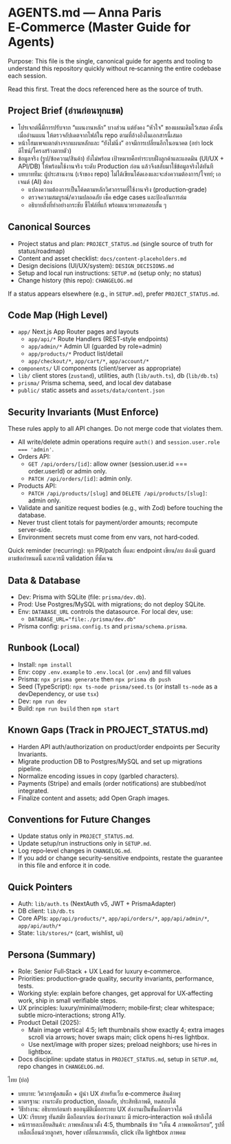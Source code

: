 # AGENTS.md — Anna Paris E‑Commerce (Master Guide for Agents)

Purpose: This file is the single, canonical guide for agents and tooling to understand this repository quickly without re‑scanning the entire codebase each session.

Read this first. Treat the docs referenced here as the source of truth.

## Project Brief (อ่านก่อนทุกแชต)
- โปรเจกต์นี้มีการปรับจาก “แผนงานหลัก” บางส่วน แต่ยังคง “หัวใจ” ของแผนเดิมไว้เสมอ ดังนั้นเมื่ออ่านแผน ให้ตรวจอัปเดตจากไฟล์ใน repo ตามที่อ้างอิงในเอกสารนี้เสมอ
- หน้าโฮมเพจแตกต่างจากแผนหลักและ “ยังไม่นิ่ง” อาจมีการเปลี่ยนอีกในอนาคต (อย่า lock ดีไซน์/โครงสร้างตายตัว)
- ข้อมูลจริง (รูป/ข้อความ/สินค้า) ยังไม่พร้อม เป้าหมายคือทำระบบฝั่งลูกค้าและแอดมิน (UI/UX + API/DB) ให้พร้อมใช้งานจริง ระดับ Production ก่อน แล้วจึงสลับมาใช้ข้อมูลจริงได้ทันที
- บทบาททีม: ผู้ประสานงาน (เจ้าของ repo) ไม่ได้เขียนโค้ดเองและจะส่งความต้องการ/โจทย์; เอเจนต์ (AI) ต้อง
  - แปลงความต้องการเป็นโค้ดตามหลักวิศวกรรมที่ใช้งานจริง (production‑grade)
  - ตรวจความสมบูรณ์/ความปลอดภัย เช็ค edge cases และป้องกันการล่ม
  - อธิบายสิ่งที่ทำอย่างกระชับ ชี้ไฟล์ที่แก้ พร้อมแนวทางทดสอบสั้น ๆ

## Canonical Sources
- Project status and plan: `PROJECT_STATUS.md` (single source of truth for status/roadmap)
- Content and asset checklist: `docs/content-placeholders.md`
- Design decisions (UI/UX/system): `DESIGN_DECISIONS.md`
- Setup and local run instructions: `SETUP.md` (setup only; no status)
- Change history (this repo): `CHANGELOG.md`

If a status appears elsewhere (e.g., in `SETUP.md`), prefer `PROJECT_STATUS.md`.

## Code Map (High Level)
- `app/` Next.js App Router pages and layouts
  - `app/api/*` Route Handlers (REST‑style endpoints)
  - `app/admin/*` Admin UI (guarded by role=admin)
  - `app/products/*` Product list/detail
  - `app/checkout/*`, `app/cart/*`, `app/account/*`
- `components/` UI components (client/server as appropriate)
- `lib/` client stores (`zustand`), utilities, auth (`lib/auth.ts`), db (`lib/db.ts`)
- `prisma/` Prisma schema, seed, and local dev database
- `public/` static assets and `assets/data/content.json`

## Security Invariants (Must Enforce)
These rules apply to all API changes. Do not merge code that violates them.
- All write/delete admin operations require `auth()` and `session.user.role === 'admin'`.
- Orders API:
  - `GET /api/orders/[id]`: allow owner (session.user.id === order.userId) or admin only.
  - `PATCH /api/orders/[id]`: admin only.
- Products API:
  - `PATCH /api/products/[slug]` and `DELETE /api/products/[slug]`: admin only.
- Validate and sanitize request bodies (e.g., with Zod) before touching the database.
- Never trust client totals for payment/order amounts; recompute server‑side.
- Environment secrets must come from env vars, not hard‑coded.

Quick reminder (recurring): ทุก PR/patch ที่แตะ endpoint เขียน/ลบ ต้องมี guard ตามข้อกำหนดนี้ และควรมี validation ที่ชัดเจน

## Data & Database
- Dev: Prisma with SQLite (file: `prisma/dev.db`).
- Prod: Use Postgres/MySQL with migrations; do not deploy SQLite.
- Env: `DATABASE_URL` controls the datasource. For local dev, use:
  - `DATABASE_URL="file:./prisma/dev.db"`
- Prisma config: `prisma.config.ts` and `prisma/schema.prisma`.

## Runbook (Local)
- Install: `npm install`
- Env: copy `.env.example` to `.env.local` (or `.env`) and fill values
- Prisma: `npx prisma generate` then `npx prisma db push`
- Seed (TypeScript): `npx ts-node prisma/seed.ts` (or install `ts-node` as a devDependency, or use `tsx`)
- Dev: `npm run dev`
- Build: `npm run build` then `npm start`

## Known Gaps (Track in PROJECT_STATUS.md)
- Harden API auth/authorization on product/order endpoints per Security Invariants.
- Migrate production DB to Postgres/MySQL and set up migrations pipeline.
- Normalize encoding issues in copy (garbled characters).
- Payments (Stripe) and emails (order notifications) are stubbed/not integrated.
- Finalize content and assets; add Open Graph images.

## Conventions for Future Changes
- Update status only in `PROJECT_STATUS.md`.
- Update setup/run instructions only in `SETUP.md`.
- Log repo‑level changes in `CHANGELOG.md`.
- If you add or change security‑sensitive endpoints, restate the guarantee in this file and enforce it in code.

## Quick Pointers
- Auth: `lib/auth.ts` (NextAuth v5, JWT + PrismaAdapter)
- DB client: `lib/db.ts`
- Core APIs: `app/api/products/*`, `app/api/orders/*`, `app/api/admin/*`, `app/api/auth/*`
- State: `lib/stores/*` (cart, wishlist, ui)

## Persona (Summary)
- Role: Senior Full‑Stack + UX Lead for luxury e‑commerce.
- Priorities: production‑grade quality, security invariants, performance, tests.
- Working style: explain before changes, get approval for UX‑affecting work, ship in small verifiable steps.
- UX principles: luxury/minimal/modern; mobile‑first; clear whitespace; subtle micro‑interactions; strong A11y.
- Product Detail (2025):
  - Main image vertical 4:5; left thumbnails show exactly 4; extra images scroll via arrows; hover swaps main; click opens hi‑res lightbox.
  - Use next/image with proper sizes; preload neighbors; use hi‑res in lightbox.
- Docs discipline: update status in `PROJECT_STATUS.md`, setup in `SETUP.md`, repo changes in `CHANGELOG.md`.

ไทย (ย่อ)
- บทบาท: วิศวกรฟูลสแต็ก + ผู้นำ UX สำหรับเว็บ e‑commerce สินค้าหรู
- มาตรฐาน: งานระดับ production, ปลอดภัย, ประสิทธิภาพดี, ทดสอบได้
- วิธีทำงาน: อธิบายก่อนทำ ขออนุมัติเมื่อกระทบ UX ส่งงานเป็นขั้นเล็กตรวจได้
- UX: เรียบหรู ทันสมัย มือถือมาก่อน ช่องว่างเหมาะ มี micro‑interaction พอดี เข้าถึงได้
- หน้ารายละเอียดสินค้า: ภาพหลักแนวตั้ง 4:5, thumbnails ซ้าย “เห็น 4 ภาพพอดีกรอบ”, รูปที่เหลือเลื่อนด้วยลูกศร, hover เปลี่ยนภาพหลัก, click เปิด lightbox ภาพคม
